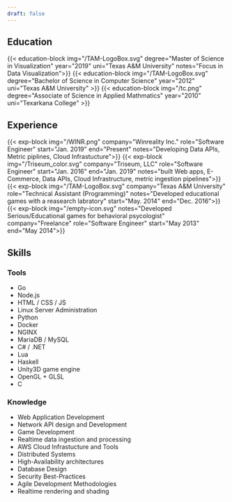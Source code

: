 ```yaml
---
draft: false
---
```

## Education
{{< education-block
  img="/TAM-LogoBox.svg"
  degree="Master of Science in Visualization"
  year="2019"
  uni="Texas A&M University"
  notes="Focus in Data Visualization">}}
{{< education-block
  img="/TAM-LogoBox.svg"
  degree="Bachelor of Science in Computer Science"
  year="2012"
  uni="Texas A&M University" >}}
{{< education-block
  img="/tc.png"
  degree="Associate of Science in Applied Mathmatics"
  year="2010"
  uni="Texarkana College" >}}

## Experience
{{< exp-block
  img="/WINR.png"
  company="Winreality Inc."
  role="Software Engineer"
  start="Jan. 2019"
  end="Present"
  notes="Developing Data APIs, Metric piplines, Cloud Infrastucture">}}
{{< exp-block
  img="/Triseum_color.svg"
  company="Triseum, LLC"
  role="Software Engineer"
  start="Jan. 2016"
  end="Jan. 2019"
  notes="built Web apps, E-Commerce, Data APIs, Cloud Infrastructure, metric ingestion pipelines">}}
{{< exp-block
  img="/TAM-LogoBox.svg"
  company="Texas A&M University"
  role="Technical Assistant (Programming)"
  notes="Developed educational games with a reasearch labratory"
  start="May. 2014"
  end="Dec. 2016">}}
{{< exp-block
  img="/empty-icon.svg"
  notes="Developed Serious/Educational games for behavioral psycologist"
  company="Freelance"
  role="Software Engineer"
  start="May 2013"
  end="May 2014">}}

## Skills
### Tools
* Go
* Node.js
* HTML / CSS / JS
* Linux Server Administration
* Python
* Docker
* NGINX
* MariaDB / MySQL
* C# / .NET
* Lua
* Haskell
* Unity3D game engine
* OpenGL + GLSL
* C

### Knowledge
* Web Application Development
* Network API design and Development
* Game Development
* Realtime data ingestion and processing
* AWS Cloud Infrastucture and Tools
* Distributed Systems
* High-Availability architectures
* Database Design
* Security Best-Practices
* Agile Development Methodologies
* Realtime rendering and shading
